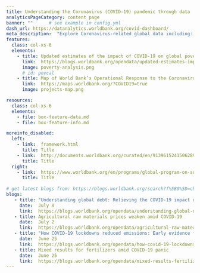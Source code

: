 ```yaml
---
title: Understanding the Coronavirus (COVID-19) pandemic through data
analyticsPageCategory: content page
banner: ""      # see example in config.yml
dash_url: https://datanalytics.worldbank.org/covid-dashboard/
meta_description:  "Explore Coronavirus-related global data including: confirmed cases and deaths; hospitals beds per capita; physicians per capita; health expenditures; disease prevalence; life expectancy; access to basic handwashing; population by age and gender, and others."
features:
  class: col-xs-6
  elements:
    - title: Updated estimates of the impact of COVID-19 on global poverty
      link:  https://blogs.worldbank.org/opendata/updated-estimates-impact-covid-19-global-poverty
      image: poverty-analysis.png
      # id: povcal
    - title: Map of World Bank’s Operational Response to the Coronavirus
      link:  https://maps.worldbank.org/?COVID19=true
      image: projects-map.png

resources:
  class: col-xs-6
  elements:
    - file: box-feature-data.md
    - file: box-feature-info.md

moreinfo_disabled:
  left:
    - link:  framework.html
      title: Title
    - link:  http://documents.worldbank.org/curated/en/913961524150628959
      title: Title
  right:
    - link:  https://www.worldbank.org/en/programs/global-program-on-sustainability
      title: Title
 
# get latest blogs from: https://blogs.worldbank.org/search?f%5B0%5D=channel%3A4&f%5B1%5D=language%3Aen&f%5B2%5D=series%3A881
blogs:
   - title: "Understanding global debt: Relieving the COVID-19 impact on the most vulnerable"
     date:  July 8
     link:  https://blogs.worldbank.org/opendata/understanding-global-debt-relieving-covid-19-impact-most-vulnerable
   - title: Agricultural raw materials prices weaken amid COVID-19
     date:  July 2
     link:  https://blogs.worldbank.org/opendata/agricultural-raw-materials-prices-weaken-amid-covid-19
   - title: "How COVID-19 lockdowns reduced emissions: Early evidence from India"
     date:  June 25
     link:  https://blogs.worldbank.org/opendata/how-covid-19-lockdowns-reduced-emissions-early-evidence-india
   - title: Mixed results for fertilizers amid COVID-19 panic
     date:  June 25
     link:  https://blogs.worldbank.org/opendata/mixed-results-fertilizers-amid-covid-19-panic
---
```



